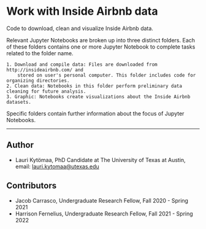 # Work with Inside Airbnb data
Code to download, clean and visualize Inside Airbnb data.

Relevant Jupyter Notebooks are broken up into three distinct folders. Each of these folders contains 
one or more Jupyter Notebook to complete tasks related to the folder name.

	1. Download and compile data: Files are downloaded from http://insideairbnb.com/ and 
		stored on user's personal computer. This folder includes code for organizing directories.
	2. Clean data: Notebooks in this folder perform preliminary data cleaning for future analysis.
	3. Graphic: Notebooks create visualizations about the Inside Airbnb datasets.

Specific folders contain further information about the focus of Jupyter Notebooks.

---------------------------
## Author 
* Lauri Kytömaa, PhD Candidate at The University of Texas at Austin, email: lauri.kytomaa@utexas.edu

## Contributors
* Jacob Carrasco, Undergraduate Research Fellow, Fall 2020 - Spring 2021
* Harrison Fernelius, Undergraduate Research Fellow, Fall 2021 - Spring 2022
